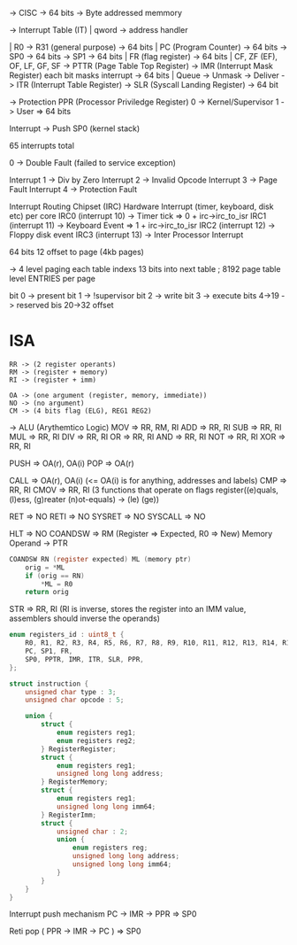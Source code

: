 -> CISC
-> 64 bits
-> Byte addressed memmory

-> Interrupt Table (IT)
    | qword -> address handler

| R0 -> R31 (general purpose) -> 64 bits
| PC (Program Counter) -> 64 bits
-> SP0 -> 64 bits
-> SP1 -> 64 bits
| FR (flag register) -> 64 bits
| CF, ZF (EF), OF, LF, GF, SF
-> PTTR (Page Table Top Register)
-> IMR (Interrupt Mask Register) each bit masks interrupt -> 64 bits
 | Queue -> Unmask -> Deliver
-> ITR (Interrupt Table Register)
-> SLR (Syscall Landing Register) -> 64 bit

-> Protection
    PPR (Processor Priviledge Register) 0 -> Kernel/Supervisor 1 -> User => 64 bits

Interrupt -> Push SP0 (kernel stack)

65 interrupts total

0 -> Double Fault (failed to service exception)

Interrupt 1 -> Div by Zero
Interrupt 2 -> Invalid Opcode
Interrupt 3 -> Page Fault
Interrupt 4 -> Protection Fault

Interrupt Routing Chipset (IRC) Hardware Interrupt (timer, keyboard, disk etc) per core
    IRC0 (interrupt 10) -> Timer tick => 0 + irc->irc_to_isr
    IRC1 (interrupt 11) -> Keyboard Event => 1 + irc->irc_to_isr
    IRC2 (interrupt 12) -> Floppy disk event
    IRC3 (interrupt 13) -> Inter Processor Interrupt

64 bits
12 offset to page (4kb pages)

-> 4 level paging each table indexs 13 bits into next table
; 8192 page table level ENTRIES per page

bit 0 -> present
bit 1 -> !supervisor
bit 2 -> write
bit 3 -> execute
bits 4->19 -> reserved
bis 20->32 offset

# ISA

    RR -> (2 register operants)
    RM -> (register + memory)
    RI -> (register + imm)

    OA -> (one argument (register, memory, immediate))
    NO -> (no argument)
    CM -> (4 bits flag (ELG), REG1 REG2)

-> ALU (Arythemtico Logic)
MOV => RR, RM, RI
ADD  => RR, RI
SUB => RR, RI
MUL => RR, RI
DIV => RR, RI
OR => RR, RI
AND => RR, RI
NOT => RR, RI
XOR => RR, RI

PUSH => OA(r), OA(i)
POP => OA(r)

CALL => OA(r), OA(i) (<= OA(i) is for anything, addresses and labels)
CMP => RR, RI
CMOV => RR, RI (3 functions that operate on flags register((e)quals, (l)ess, (g)reater (n)ot-equals) -> (le) (ge))

RET => NO
RETI => NO
SYSRET => NO
SYSCALL => NO

HLT => NO
COANDSW => RM (Register => Expected, R0 => New) Memory Operand -> PTR
```c
COANDSW RN (register expected) ML (memory ptr)
    orig = *ML
    if (orig == RN)
        *ML = R0
    return orig
```
STR => RR, RI (RI is inverse, stores the register into an IMM value, assemblers should inverse the operands)

```c
enum registers_id : uint8_t {
    R0, R1, R2, R3, R4, R5, R6, R7, R8, R9, R10, R11, R12, R13, R14, R15, R16, R17, R18, R19, R20, R21, R22, R23, R24, R25, R26, R27, R28, R29, R30, R31, 
    PC, SP1, FR,
    SP0, PPTR, IMR, ITR, SLR, PPR,
};

struct instruction {
    unsigned char type : 3;
    unsigned char opcode : 5;

    union {
        struct {
            enum registers reg1;
            enum registers reg2;
        } RegisterRegister;
        struct {
            enum registers reg1;
            unsigned long long address;
        } RegisterMemory;
        struct {
            enum registers reg1;
            unsigned long long imm64;
        } RegisterImm;
        struct {
            unsigned char : 2;
            union {
                enum registers reg;
                unsigned long long address;
                unsigned long long imm64;
            }
        }
    }
}
```

Interrupt push mechanism
PC -> IMR -> PPR => SP0

Reti pop ( PPR -> IMR -> PC ) => SP0
